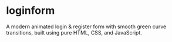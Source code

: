# loginform
A modern animated login &amp; register form with smooth green curve transitions, built using pure HTML, CSS, and JavaScript.
